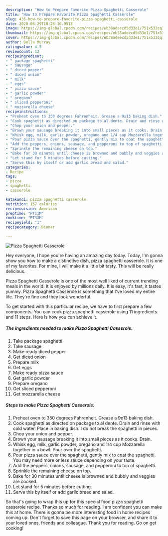 ```yaml
---
description: "How to Prepare Favorite Pizza Spaghetti Casserole"
title: "How to Prepare Favorite Pizza Spaghetti Casserole"
slug: 435-how-to-prepare-favorite-pizza-spaghetti-casserole
date: 2020-06-29T18:28:10.951Z
image: https://img-global.cpcdn.com/recipes/eb38adeecd5d33e1/751x532cq70/pizza-spaghetti-casserole-recipe-main-photo.jpg
thumbnail: https://img-global.cpcdn.com/recipes/eb38adeecd5d33e1/751x532cq70/pizza-spaghetti-casserole-recipe-main-photo.jpg
cover: https://img-global.cpcdn.com/recipes/eb38adeecd5d33e1/751x532cq70/pizza-spaghetti-casserole-recipe-main-photo.jpg
author: Della Murray
ratingvalue: 4.5
reviewcount: 12
recipeingredient:
- " package spaghetti"
- " sausage"
- " diced pepper"
- " diced onion"
- " milk"
- " eggs"
- " pizza sauce"
- " garlic powder"
- " oregano"
- " sliced pepperoni"
- " mozzarella cheese"
recipeinstructions:
- "Preheat oven to 350 degrees Fahrenheit. Grease a 9x13 baking dish."
- "Cook spaghetti as directed on package to al dente. Drain and rinse with cold water. Place in baking dish. I do not break the spaghetti in pieces."
- "Chop your onion and pepper."
- "Brown your sausage breaking it into small pieces as it cooks. Drain."
- "Whisk egg, milk, garlic powder, oregano and 1/4 cup Mozzarella together in a bowl. Pour over the spaghetti."
- "Pour pizza sauce over the spaghetti, gently mix to coat the spaghetti. You may need more or less sauce depending on your taste."
- "Add the peppers, onions, sausage, and pepperoni to top of spaghetti."
- "Sprinkle the remaining cheese on top."
- "Bake for 30 minutes until cheese is browned and bubbly and veggies are cooked."
- "Let stand for 5 minutes before cutting."
- "Serve this by itself or add garlic bread and salad."
categories:
- Recipe
tags:
- pizza
- spaghetti
- casserole

katakunci: pizza spaghetti casserole 
nutrition: 157 calories
recipecuisine: American
preptime: "PT11M"
cooktime: "PT33M"
recipeyield: "1"
recipecategory: Dinner

---
```



![Pizza Spaghetti Casserole](https://img-global.cpcdn.com/recipes/eb38adeecd5d33e1/751x532cq70/pizza-spaghetti-casserole-recipe-main-photo.jpg)

Hey everyone, I hope you're having an amazing day today. Today, I'm gonna show you how to make a distinctive dish, pizza spaghetti casserole. It is one of my favorites. For mine, I will make it a little bit tasty. This will be really delicious.



Pizza Spaghetti Casserole is one of the most well liked of current trending meals in the world. It is enjoyed by millions daily. It is easy, it's fast, it tastes yummy. Pizza Spaghetti Casserole is something that I've loved my entire life. They're fine and they look wonderful.


To get started with this particular recipe, we have to first prepare a few components. You can cook pizza spaghetti casserole using 11 ingredients and 11 steps. Here is how you can achieve it.

<!--inarticleads1-->

##### The ingredients needed to make Pizza Spaghetti Casserole:

1. Take  package spaghetti
1. Take  sausage
1. Make ready  diced pepper
1. Get  diced onion
1. Prepare  milk
1. Get  eggs
1. Make ready  pizza sauce
1. Get  garlic powder
1. Prepare  oregano
1. Get  sliced pepperoni
1. Get  mozzarella cheese




<!--inarticleads2-->

##### Steps to make Pizza Spaghetti Casserole:

1. Preheat oven to 350 degrees Fahrenheit. Grease a 9x13 baking dish.
1. Cook spaghetti as directed on package to al dente. Drain and rinse with cold water. Place in baking dish. I do not break the spaghetti in pieces.
1. Chop your onion and pepper.
1. Brown your sausage breaking it into small pieces as it cooks. Drain.
1. Whisk egg, milk, garlic powder, oregano and 1/4 cup Mozzarella together in a bowl. Pour over the spaghetti.
1. Pour pizza sauce over the spaghetti, gently mix to coat the spaghetti. You may need more or less sauce depending on your taste.
1. Add the peppers, onions, sausage, and pepperoni to top of spaghetti.
1. Sprinkle the remaining cheese on top.
1. Bake for 30 minutes until cheese is browned and bubbly and veggies are cooked.
1. Let stand for 5 minutes before cutting.
1. Serve this by itself or add garlic bread and salad.




So that's going to wrap this up for this special food pizza spaghetti casserole recipe. Thanks so much for reading. I am confident you can make this at home. There is gonna be more interesting food in home recipes coming up. Don't forget to save this page on your browser, and share it to your loved ones, friends and colleague. Thank you for reading. Go on get cooking!
